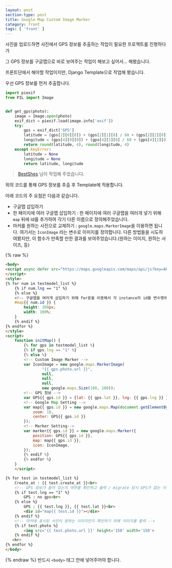 ```yaml
---
layout: post
section-type: post
title: Google Map Custom Image Marker
category: front
tags: [ 'front' ]
---
```


사진을 업로드하면 사진에서 GPS 정보를 추출하는 작업이 필요한 프로젝트를 진행하다가

그 GPS 정보를 구글맵으로 바로 보여주는 작업이 해보고 싶어서... 해봤습니다.

프론트단에서 해야할 작업이지만, Django Template으로 작업해 봤습니다.

우선 GPS 정보를 먼저 추출합니다.

```python
import piexif
from PIL import Image


def get_gps(photo):
    image = Image.open(photo)
    exif_dict = piexif.load(image.info['exif'])
    try:
        gps = exif_dict['GPS']
        latitude = (gps[2][0][0]) + (gps[2][1][0] / 60 + (gps[2][2][0]) / 360000)
        longitude = (gps[4][0][0]) + (gps[4][1][0] / 60 + (gps[4][2][0]) / 360000)
        return round(latitude, 4), round(longitude, 4)
    except KeyError:
        latitude = None
        longitude = None
        return latitude, longitude
```
> [BestShes](https://github.com/BestShes) 님이 작업해 주었습니다.


위의 코드를 통해 GPS 정보를 추출 후 Template에 적용합니다.

아래 코드의 주 요점은 다음과 같습니다.

- 구글맵 삽입하기
- 한 페이지에 여러 구글맵 삽입하기 : 한 페이지에 여러 구글맵을 여러개 넣기 위해 `map` 뒤에 id를 추가하여 각기 다른 이름으로 정의해주었습니다.
- 마커를 원하는 사진으로 교체하기 : `google.maps.MarkerImage`을 이용하면 됩니다. 여기서는 `IconImage` 라는 변수로 이미지를 정의합니다. 다른 방법들을 시도하여봤지만, 이 함수가 만족할 만한 결과를 보여주었습니다.(원하는 이미지, 원하는 사이즈, 등)

{% raw %}
```html
<body>
<script async defer src="https://maps.googleapis.com/maps/api/js?key=API_KEY&callback=initMap">
</script>
<style>
{% for num in testmodel_list %}
    {% if num.lng == "1" %}
    {% else %}
    <!-- 구글맵을 여러개 삽입하기 위해 for문을 이용해서 각 instance의 id를 변수명에 추가하여 각기 다른 이름의 변수를 정의함 -->
    #map{{ num.id }} {
        height: 300px;
        width: 100%;
    }
    {% endif %}
{% endfor %}
</style>
<script>
    function initMap() {
        {% for gps in testmodel_list %}
        {% if gps.lng == "1" %}
        {% else %}
        <!-- Custom Image Marker -->
        var IconImage = new google.maps.MarkerImage(
                "{{ gps.photo.url }}",
                null,
                null,
                null,
                new google.maps.Size(100, 100));
        <!-- GPS 정보 -->
        var GPS{{ gps.id }} = {lat: {{ gps.lat }}, lng: {{ gps.lng }} };
        <!-- Google Map Setting -->
        var map{{ gps.id }} = new google.maps.Map(document.getElementById('map{{ gps.id }}'), {
            zoom: 18,
            center: GPS{{ gps.id }}
        });
        <!-- Marker Setting-->
        var marker{{ gps.id }} = new google.maps.Marker({   
            position: GPS{{ gps.id }},
            map: map{{ gps.id }},
            icon: IconImage,
        });
        {% endif %}
        {% endfor %}
    }
    </script>

{% for test in testmodel_list %}
    Create_at : {{ test.create_at }}<br>
    <!-- GPS 정보가 들어 있는지 여부를 확인하고 출력 / migrate 당시 GPS가 없는 이미지는 1을 기본값으로 처리함 -->
    {% if test.lng == "1" %}
        GPS : no gps<br>
    {% else %}
        GPS : {{ test.lng }}, {{ test.lat }}<br>
        <div id="map{{ test.id }}"></div>
    {% endif %}
    <!-- 마커에 표시된 사진이 원하는 이미지인지 확인하기 위해 이미지를 출력 -->
    {% if test.photo %}
        <img src='{{ test.photo.url }}' height='150' width='150'>
    {% endif %}
   <hr>
{% endfor %}
</body>
```
{% endraw %}
반드시 `<body>` 태그 안에 넣어주어야 합니다.
